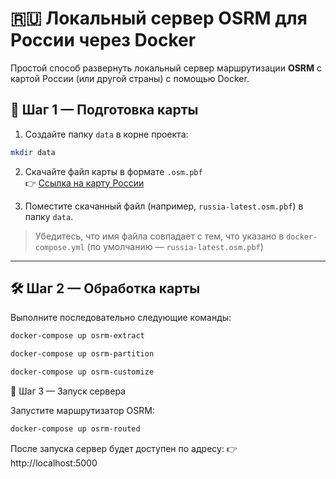 # 🇷🇺 Локальный сервер OSRM для России через Docker

Простой способ развернуть локальный сервер маршрутизации **OSRM** с картой России (или другой страны) с помощью Docker.

## 📁 Шаг 1 — Подготовка карты

1. Создайте папку `data` в корне проекта:

```bash
mkdir data
```

2. Скачайте файл карты в формате `.osm.pbf`  
   👉 [Ссылка на карту России](https://download.geofabrik.de/russia.html)

3. Поместите скачанный файл (например, `russia-latest.osm.pbf`) в папку `data`.

> Убедитесь, что имя файла совпадает с тем, что указано в `docker-compose.yml` (по умолчанию — `russia-latest.osm.pbf`)

---

## 🛠️ Шаг 2 — Обработка карты

Выполните последовательно следующие команды:

```bash
docker-compose up osrm-extract
```

```bash
docker-compose up osrm-partition
```

```bash
docker-compose up osrm-customize
```

🚀 Шаг 3 — Запуск сервера

Запустите маршрутизатор OSRM:

```bash
docker-compose up osrm-routed
```

После запуска сервер будет доступен по адресу:
👉 http://localhost:5000
